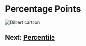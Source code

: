 # Percentage Points

![Dilbert cartoon](https://i.imgur.com/twnvCqD.jpg)

## Next: [Percentile](04-percentile.md)
